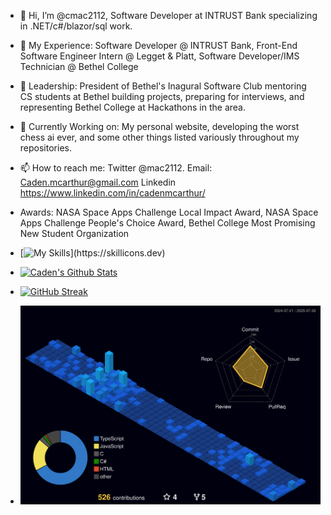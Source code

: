 - 👋 Hi, I’m @cmac2112, Software Developer at INTRUST Bank specializing in .NET/c#/blazor/sql work.
- 👀 My Experience: Software Developer @ INTRUST Bank, Front-End Software Engineer Intern @ Legget & Platt, Software Developer/IMS Technician @ Bethel College
- 🌱 Leadership: President of Bethel's Inagural Software Club mentoring CS students at Bethel building projects, preparing for interviews, and representing Bethel College at Hackathons in the area.
- 🔨 Currently Working on: My personal website, developing the worst chess ai ever, and some other things listed variously throughout my repositories.
- 📫 How to reach me: Twitter @mac2112. Email: Caden.mcarthur@gmail.com Linkedin https://www.linkedin.com/in/cadenmcarthur/

- Awards: NASA Space Apps Challenge Local Impact Award, NASA Space Apps Challenge People's Choice Award, Bethel College Most Promising New Student Organization

- [![My Skills](https://skillicons.dev/icons?i=js,html,css,wasm,react,tailwind,ts,vite,vscode,visualstudio,cs,dotnet,flask,git,github,mysql,nextjs,nodejs,postman,py,tensorflow,rider,docker,c,vim,)](https://skillicons.dev)
- [![Caden's Github Stats](https://github-readme-stats.vercel.app/api?username=cmac2112&show_icons=true&theme=radical)](https://github.com/cmac2112/github-readme-stats)
- [![GitHub Streak](https://streak-stats.demolab.com/?user=cmac2112)](https://git.io/streak-stats)
- ![](./profile-3d-contrib/profile-night-view.svg)


<!---
cmac2112/cmac2112 is a ✨ special ✨ repository because its `README.md` (this file) appears on your GitHub profile.
You can click the Preview link to take a look at your changes.
-   [![Top Langs](https://github-readme-stats.vercel.app/api/top-langs/?username=cmac2112)](https://github.com/cmac2112/github-readme-stats)
- ![](https://komarev.com/ghpvc/?username=cmac2112)
--->
